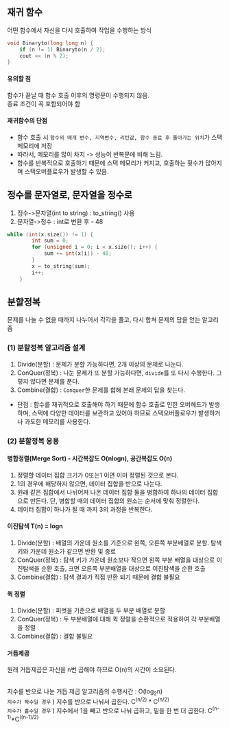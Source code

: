## 재귀 함수
어떤 함수에서 자신을 다시 호출하여 작업을 수행하는 방식

```c++
void Binaryto(long long n) {
	if (n != 1) Binaryto(n / 2);
	cout << (n % 2);
}
```
#### 유의할 점
함수가 끝날 때 함수 호출 이후의 명령문이 수행되지 않음.<br>
종료 조건이 꼭 포함되어야 함<br>
#### 재귀함수의 단점
- 함수 호출 시 `함수의 매개 변수, 지역변수, 리턴값, 함수 종료 후 돌아가는 위치`가 스택 메모리에 저장
- 따라서, 메모리를 많이 차지 -> 성능이 반복문에 비해 느림.
- 함수를 반복적으로 호출하기 때문에 스택 메모리가 커지고, 호출하는 횟수가 많아지며 스택오버플로우가 발생할 수 있음.

## 정수를 문자열로, 문자열을 정수로
1. 정수->문자열(int to string) : to_string() 사용
2. 문자열->정수 : int로 변환 후 - 48

```c++
while (int(x.size()) != 1) {
		int sum = 0;
		for (unsigned i = 0; i < x.size(); i++) {
			sum += int(x[i]) - 48; 
		}
		x = to_string(sum);
		i++;
	}
```

## 분할정복
문제를 나눌 수 없을 때까지 나누어서 각각을 풀고, 다시 합쳐 문제의 답을 얻는 알고리즘 

### (1) 분할정복 알고리즘 설계
1. Divide(분할) : 문제가 분할 가능하다면, 2개 이상의 문제로 나눈다.
2. ConQuer(정복) : 나눈 문제가 또 분할 가능하다면, `divide`를 또 다시 수행한다. 그렇지 않다면 문제를 푼다.
3. Combine(결합) : `Conquer`한 문제를 합해 본래 문제의 답을 찾는다.
* 단점 : 함수를 재귀적으로 호출해야 하기 때문에 함수 호출로 인한 오버헤드가 발생하며, 스택에 다양한 데이터를 보관하고 있어야 하므로 스택오버플로우가 발생하거나 과도한 메모리를 사용한다.

### (2) 분할정복 응용
#### 병합정렬(Merge Sort) - 시간복잡도 O(nlogn), 공간복잡도 O(n)
1. 정렬할 데이터 집합 크기가 0또는1 이면 이미 정렬된 것으로 본다.
2. 1의 경우에 해당하지 않으면, 데이터 집합을 반으로 나눈다.
3. 원래 같은 집합에서 나뉘어져 나온 데이터 집합 둘을 병합하여 하나의 데이터 집합으로 만든다. 단, 병합할 때의 데이터 집합의 원소는 순서에 맞춰 정렬한다.
4. 데이터 집합이 하나가 될 때 까지 3의 과정을 반복한다.

#### 이진탐색 T(n) = logn
1. Divide(분할) : 배열의 가운데 원소를 기준으로 왼쪽, 오른쪽 부분배열로 분할. 탐색키와 가운데 원소가 같으면 반환 및 종료
2. ConQuer(정복) : 탐색 키가 가운데 원소보다 작으면 왼쪽 부분 배열을 대상으로 이진탐색을 순환 호출, 크면 오른쪽 부분배열을 대상으로 이진탐색을 순환 호출
3. Combine(결합) : 탐색 결과가 직접 반환 되기 때문에 결합 불필요

#### 퀵 정렬
1. Divide(분할) : 피벗을 기준으로 배열을 두 부분 배열로 분할
2. ConQuer(정복) : 두 부분배열에 대해 퀵 정렬을 순환적으로 적용하여 각 부분배열을 정렬
3. Combine(결합) : 결합 불필요

#### 거듭제곱
원래 거듭제곱은 자신을 n번 곱해야 하므로 O(n)의 시간이 소요된다.<br><br>

지수를 반으로 나눈 거듭 제곱 알고리즘의 수행시간 : O(log<sub>2</sub>n) <br>
`지수가 짝수일 경우` ) 지수를 반으로 나눠서 곱한다. C<sup>(n/2)</sup> * C<sup>(n/2)</sup> <br>
`지수가 홀수일 경우` ) 지수에서 1을 빼고 반으로 나눠 곱하고, 밑을 한 번 더 곱한다. C<sup>(n-1)</sup>*C<sup>((n-1)/2)</sup>
